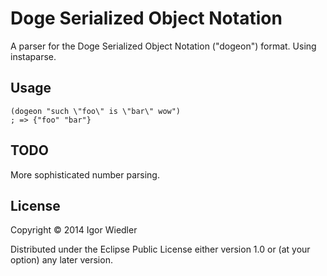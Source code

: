 # Doge Serialized Object Notation

A parser for the Doge Serialized Object Notation ("dogeon") format. Using instaparse.

## Usage

    (dogeon "such \"foo\" is \"bar\" wow")
    ; => {"foo" "bar"}

## TODO

More sophisticated number parsing.

## License

Copyright © 2014 Igor Wiedler

Distributed under the Eclipse Public License either version 1.0 or (at
your option) any later version.

